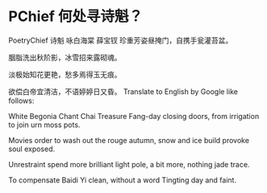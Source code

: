 # PChief 何处寻诗魁？
PoetryChief 诗魁
咏白海棠
薛宝钗
珍重芳姿昼掩门，自携手瓮灌苔盆。

胭脂洗出秋阶影，冰雪招来露砌魂。

淡极始知花更艳，愁多焉得玉无痕。

欲偿白帝宜清洁，不语婷婷日又昏。
Translate to English by Google like follows:

White Begonia Chant
Chai
Treasure Fang-day closing doors, from irrigation to join urn moss pots.

Movies order to wash out the rouge autumn, snow and ice build provoke soul exposed.

Unrestraint spend more brilliant light pole, a bit more, nothing jade trace.

To compensate Baidi Yi clean, without a word Tingting day and faint.
